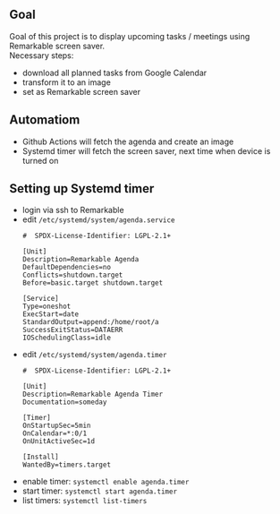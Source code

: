 ## Goal
Goal of this project is to display upcoming tasks / meetings using Remarkable screen saver.  
Necessary steps:
- download all planned tasks from Google Calendar
- transform it to an image
- set as Remarkable screen saver

## Automatiom
- Github Actions will fetch the agenda and create an image
- Systemd timer will fetch the screen saver, next time when device is turned on

## Setting up Systemd timer
- login via ssh to Remarkable
- edit `/etc/systemd/system/agenda.service`
  ```
  #  SPDX-License-Identifier: LGPL-2.1+

  [Unit]
  Description=Remarkable Agenda
  DefaultDependencies=no
  Conflicts=shutdown.target
  Before=basic.target shutdown.target

  [Service]
  Type=oneshot
  ExecStart=date
  StandardOutput=append:/home/root/a
  SuccessExitStatus=DATAERR
  IOSchedulingClass=idle
  ```
- edit `/etc/systemd/system/agenda.timer`
  ```
  #  SPDX-License-Identifier: LGPL-2.1+

  [Unit]
  Description=Remarkable Agenda Timer
  Documentation=someday

  [Timer]
  OnStartupSec=5min
  OnCalendar=*:0/1
  OnUnitActiveSec=1d

  [Install]
  WantedBy=timers.target
  ```
- enable timer: `systemctl enable agenda.timer`
- start timer: `systemctl start agenda.timer`
- list timers: `systemctl list-timers`